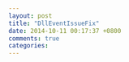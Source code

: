 ```yaml
---
layout: post
title: "DllEventIssueFix"
date: 2014-10-11 00:17:37 +0800
comments: true
categories: 
---
```

